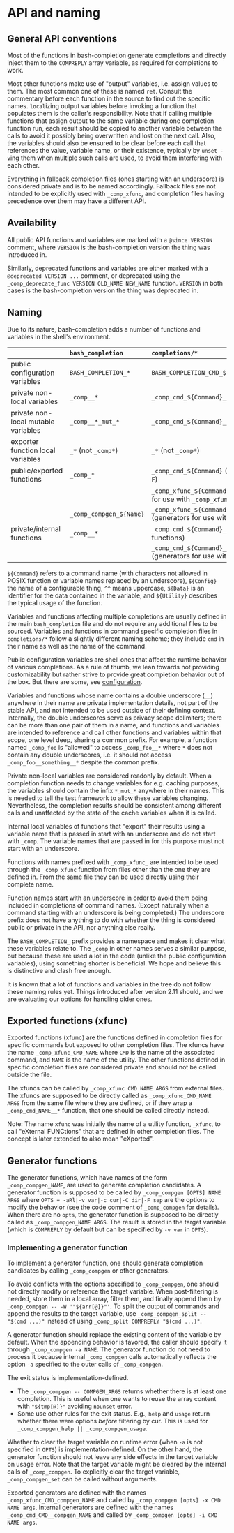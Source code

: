 # API and naming

## General API conventions

Most of the functions in bash-completion generate completions and directly
inject them to the `COMPREPLY` array variable, as required for completions to
work.

Most other functions make use of "output" variables, i.e. assign values to them.
The most common one of these is named `ret`. Consult the commentary before each
function in the source to find out the specific names. `local`izing output
variables before invoking a function that populates them is the caller's
responsibility. Note that if calling multiple functions that assign output to
the same variable during one completion function run, each result should be
copied to another variable between the calls to avoid it possibly being
overwritten and lost on the next call. Also, the variables should also be
ensured to be clear before each call that references the value, variable name,
or their existence, typically by `unset -v`ing them when multiple such calls are
used, to avoid them interfering with each other.

Everything in fallback completion files (ones starting with an underscore) is
considered private and is to be named accordingly. Fallback files are not
intended to be explicitly used with `_comp_xfunc`, and completion files having
precedence over them may have a different API.

## Availability

All public API functions and variables are marked with a `@since VERSION`
comment, where `VERSION` is the bash-completion version the thing was introduced
in.

Similarly, deprecated functions and variables are either marked with a
`@deprecated VERSION ...` comment, or deprecated using the
`_comp_deprecate_func VERSION OLD_NAME NEW_NAME` function. `VERSION` in both
cases is the bash-completion version the thing was deprecated in.

## Naming

Due to its nature, bash-completion adds a number of functions and variables in
the shell's environment.

|                                     | `bash_completion`       | `completions/*`                                                                       |
| :---------------------------------- | :---------------------- | :------------------------------------------------------------------------------------ |
| public configuration variables      | `BASH_COMPLETION_*`     | `BASH_COMPLETION_CMD_${Command^^}_${Config^^}`                                        |
| private non-local variables         | `_comp__*`              | `_comp_cmd_${Command}__${Data}`                                                       |
| private non-local mutable variables | `_comp__*_mut_*`        | `_comp_cmd_${Command}__mut_${Data}`                                                   |
| exporter function local variables   | `_*` (not `_comp*`)     | `_*` (not `_comp*`)                                                                   |
| public/exported functions           | `_comp_*`               | `_comp_cmd_${Command}` (functions for `complete -F`)                                  |
|                                     |                         | `_comp_xfunc_${Command}_${Utility}` (functions for use with `_comp_xfunc`)            |
|                                     | `_comp_compgen_${Name}` | `_comp_xfunc_${Command}_compgen_${Name}` (generators for use with `_comp_compgen -x`) |
| private/internal functions          | `_comp__*`              | `_comp_cmd_${Command}__${Utility}` (utility functions)                                |
|                                     |                         | `_comp_cmd_${Command}__compgen_${Name}` (generators for use with `_comp_compgen -i`)  |

`${Command}` refers to a command name (with characters not allowed in POSIX
function or variable names replaced by an underscore), `${Config}` the name of a
configurable thing, `^^` means uppercase, `${Data}` is an identifier for the
data contained in the variable, and `${Utility}` describes the typical usage of
the function.

Variables and functions affecting multiple completions are usually defined in
the main `bash_completion` file and do not require any additional files to be
sourced. Variables and functions in command specific completion files in
`completions/*` follow a slightly different naming scheme; they include `cmd` in
their name as well as the name of the command.

Public configuration variables are shell ones that affect the runtime behavior
of various completions. As a rule of thumb, we lean towards not providing
customizability but rather strive to provide great completion behavior out of
the box. But there are some, see [configuration](configuration.md).

Variables and functions whose name contains a double underscore (`__`) anywhere
in their name are private implementation details, not part of the stable API,
and not intended to be used outside of their defining context. Internally, the
double underscores serve as privacy scope delimiters; there can be more than one
pair of them in a name, and functions and variables are intended to reference
and call other functions and variables within that scope, one level deep,
sharing a common prefix. For example, a function named `_comp_foo` is "allowed"
to access `_comp_foo__*` where `*` does not contain any double underscores, i.e.
it should not access `_comp_foo__something__*` despite the common prefix.

Private non-local variables are considered readonly by default. When a
completion function needs to change variables for e.g. caching purposes, the
variables should contain the infix `*_mut_*` anywhere in their names. This is
needed to tell the test framework to allow these variables changing.
Nevertheless, the completion results should be consistent among different calls
and unaffected by the state of the cache variables when it is called.

Internal local variables of functions that "export" their results using a
variable name that is passed in start with an underscore and do not start with
`_comp`. The variable names that are passed in for this purpose must not start
with an underscore.

Functions with names prefixed with `_comp_xfunc_` are intended to be used
through the `_comp_xfunc` function from files other than the one they are
defined in. From the same file they can be used directly using their complete
name.

Function names start with an underscore in order to avoid them being included in
completions of command names. (Except naturally when a command starting with an
underscore is being completed.) The underscore prefix does not have anything to
do with whether the thing is considered public or private in the API, nor
anything else really.

The `BASH_COMPLETION_` prefix provides a namespace and makes it clear what these
variables relate to. The `_comp` in other names serves a similar purpose, but
because these are used a lot in the code (unlike the public configuration
variables), using something shorter is beneficial. We hope and believe this is
distinctive and clash free enough.

It is known that a lot of functions and variables in the tree do not follow
these naming rules yet. Things introduced after version 2.11 should, and we are
evaluating our options for handling older ones.

## Exported functions (xfunc)

Exported functions (xfunc) are the functions defined in completion files for
specific commands but exposed to other completion files. The xfuncs have the
name `_comp_xfunc_CMD_NAME` where `CMD` is the name of the associated command,
and `NAME` is the name of the utility. The other functions defined in specific
completion files are considered private and should not be called outside the
file.

The xfuncs can be called by `_comp_xfunc CMD NAME ARGS` from external files. The
xfuncs are supposed to be directly called as `_comp_xfunc_CMD_NAME ARGS` from
the same file where they are defined, or if they wrap a `_comp_cmd_NAME__*`
function, that one should be called directly instead.

Note: The name `xfunc` was initially the name of a utility function, `_xfunc`,
to call "eXternal FUNCtions" that are defined in other completion files. The
concept is later extended to also mean "eXported".

## Generator functions

The generator functions, which have names of the form `_comp_compgen_NAME`, are
used to generate completion candidates. A generator function is supposed to be
called by `_comp_compgen [OPTS] NAME ARGS` where
`OPTS = -aRl|-v var|-c cur|-C dir|-F sep` are the options to modify the behavior
(see the code comment of `_comp_compgen` for details). When there are no `opts`,
the generator function is supposed to be directly called as
`_comp_compgen_NAME ARGS`. The result is stored in the target variable (which is
`COMPREPLY` by default but can be specified by `-v var` in `OPTS`).

### Implementing a generator function

To implement a generator function, one should generate completion candidates by
calling `_comp_compgen` or other generators.

To avoid conflicts with the options specified to `_comp_compgen`, one should not
directly modify or reference the target variable. When post-filtering is needed,
store them in a local array, filter them, and finally append them by
`_comp_compgen -- -W '"${arr[@]}"'`. To split the output of commands and append
the results to the target variable, use `_comp_compgen_split -- "$(cmd ...)"`
instead of using `_comp_split COMPREPLY "$(cmd ...)"`.

A generator function should replace the existing content of the variable by
default. When the appending behavior is favored, the caller should specify it
through `_comp_compgen -a NAME`. The generator function do not need to process
it because internal `_comp_compgen` calls automatically reflects the option `-a`
specified to the outer calls of `_comp_compgen`.

The exit status is implementation-defined.

-   The `_comp_compgen -- COMPGEN_ARGS` returns whether there is at least one
    completion. This is useful when one wants to reuse the array content with
    `"${tmp[@]}"` avoiding `nounset` error.
-   Some use other rules for the exit status. E.g., `help` and `usage` return
    whether there were options _before_ filtering by cur. This is used for
    `_comp_compgen_help || _comp_compgen_usage`.

Whether to clear the target variable on runtime error (when `-a` is not
specified in `OPTS`) is implementation-defined. On the other hand, the generator
function should not leave any side effects in the target variable on usage
error. Note that the target variable might be cleared by the internal calls of
`_comp_compgen`. To explicitly clear the target variable, `_comp_compgen_set`
can be called without arguments.

Exported generators are defined with the names `_comp_xfunc_CMD_compgen_NAME`
and called by `_comp_compgen [opts] -x CMD NAME args`. Internal generators are
defined with the names `_comp_cmd_CMD__compgen_NAME` and called by
`_comp_compgen [opts] -i CMD NAME args`.
